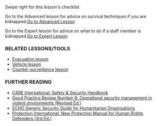 [Title]: # (Что теперь?)
[Order]: # (12)

Swipe right for this lesson's checklist

Go to the Advanced lesson for advice on survival techniques if you are kidnapped.[Go to Advanced Lesson](umbrella://lesson/kidnapping/1)

Go to the Expert lesson for advice on what to do if a staff member is kidnapped.[Go to Expert Lesson](umbrella://lesson/kidnapping/2)

### RELATED LESSONS/TOOLS

*   [Evacuation lesson](umbrella://lesson/evacuation)
*   [Vehicle lesson](umbrella://lesson/vehicles)
*   [Counter-surveillance lesson](umbrella://lesson/counter-surveillance)

### FURTHER READING

*   [CARE International: Safety & Security Handbook](https://www.eisf.eu/wp-content/uploads/2014/09/0614-Macpherson-2004-CARE-International-Safety-and-Security-Handbook.pdf)
*   [Good Practice Review Number 8: Operational security management in violent environments (Revised Ed.)](http://odihpn.org/wp-content/uploads/2010/11/GPR_8_revised2.pdf)
*   [ECHO Generic Security Guide for Humanitarian Organisations](http://ec.europa.eu/echo/files/evaluation/watsan2005/annex_files/ECHO/ECHO12%20-%20echo_generic_security_guide_en.doc)
*   [Protection International: New Protection Manual for Human Rights Defenders (3rd Ed.)](http://protectioninternational.org/publication/new-protection-manual-for-human-rights-defenders-3rd-edition/)